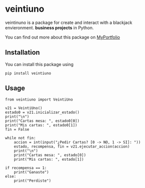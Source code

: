 # veintiuno
veintinuno is a package for create and interact with a blackjack envieronment.
**business projects** in Python.

You can find out more about this package
on [MyPortfolio](https://lequispep.com)

## Installation
You can install this package using

```
pip install veintiuno
```
## Usage
```
from veintiuno import VeintiUno

v21 = VeintiUno()
estado0 = v21.inicializar_estado()
print("\n")
print("Cartas mesa: ", estado0[0])
print("Mis cartas: ", estado0[1])
fin = False

while not fin:
	accion = int(input("¿Pedir Cartas? [0 -> NO, 1 -> SI]: "))
	estado, recompensa, fin = v21.ejecutar_accion(accion)
	print("\n")
	print("Cartas mesa: ", estado[0])
	print("Mis cartas: ", estado[1])

if recompensa == 1:
	print("Ganaste")
else:
	print("Perdiste")
```